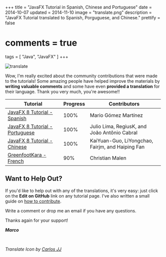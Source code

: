 +++
title = "JavaFX Tutorial in Spanish, Chinese and Portuguese"
date = 2014-10-07
updated = 2014-11-10
image = "translate.png"
description = "JavaFX Tutorial translated to Spanish, Porguguese, and Chinese."
prettify = false
# comments = true
tags = [ "Java", "JavaFX" ]
+++

<img class="center-block" src="translate.png" alt="translate">

Wow, I'm really excited about the community contributions that were made to the tutorials! Some amazing people have helped improve the materials by **writing valuable comments** and some have even **provided a translation** for their language. Thank you very much, you're awesome!!


<table class="table">
  <thead>
    <tr>
      <th>Tutorial</th>
      <th>Progress</th>
      <th>Contributors</th>
    </tr>
  </thead>
  <tbody>
    <tr>
      <td>
        <a href="/es/library/javafx-tutorial/">JavaFX 8 Tutorial - Spanish</a>
      <td>
        <div class="progress">
          <div class="progress-bar" style="width: 100%;">100%</div>
        </div>
      </td>
      <td>Mario Gómez Martínez</td>
    </tr>
    <tr>
      <td>
        <a href="/pt/library/javafx-tutorial/">JavaFX 8 Tutorial - Portuguese</a>
      <td>
        <div class="progress">
          <div class="progress-bar" style="width: 100%;">100%</div>
        </div>
      </td>
      <td>Julio Lima, RegiusK, and <br>João Antônio Cabral</td>
    </tr>
    <tr>
      <td>
        <a href="/zh-cn/library/javafx-tutorial/">JavaFX 8 Tutorial - Chinese</a>
      <td>
        <div class="progress">
          <div class="progress-bar" style="width: 100%;">100%</div>
        </div>
      </td>
      <td>KaiYuan-Guo, LiYongchao, Fairjm, and Haiping Fan</td>
    </tr>
    <tr>
      <td>
        <a href="/fr/library/greenfoot-kara/chapter1/">GreenfootKara - French</a>
      <td>
        <div class="progress">
          <div class="progress-bar" style="width: 90%;">90%</div>
        </div>
      </td>
      <td>Christian Malen</td>
    </tr>
  </tbody>
</table>


## Want to Help Out?

If you'd like to help out with any of the translations, it's very easy: just click on the **Edit on GitHub** link on any tutorial page. I've also written a small guide on [how to contribute](/library/how-to-contribute/).

Write a comment or drop me an email if you have any questions.

Thanks again for your support!

***Marco***

<br>

*Translate Icon by [Carlos JJ](http://carlosjj.deviantart.com/art/Google-JFK-Icons-ICO-and-PNG-270715545)*